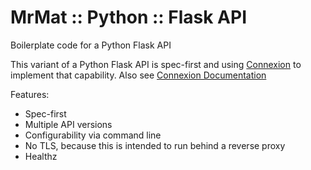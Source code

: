 # MrMat :: Python :: Flask API

Boilerplate code for a Python Flask API

This variant of a Python Flask API is spec-first and using [Connexion](https://github.com/zalando/connexion) to 
implement that capability. Also see [Connexion Documentation](https://connexion.readthedocs.io/en/latest/)

Features:

* Spec-first
* Multiple API versions
* Configurability via command line
* No TLS, because this is intended to run behind a reverse proxy
* Healthz

